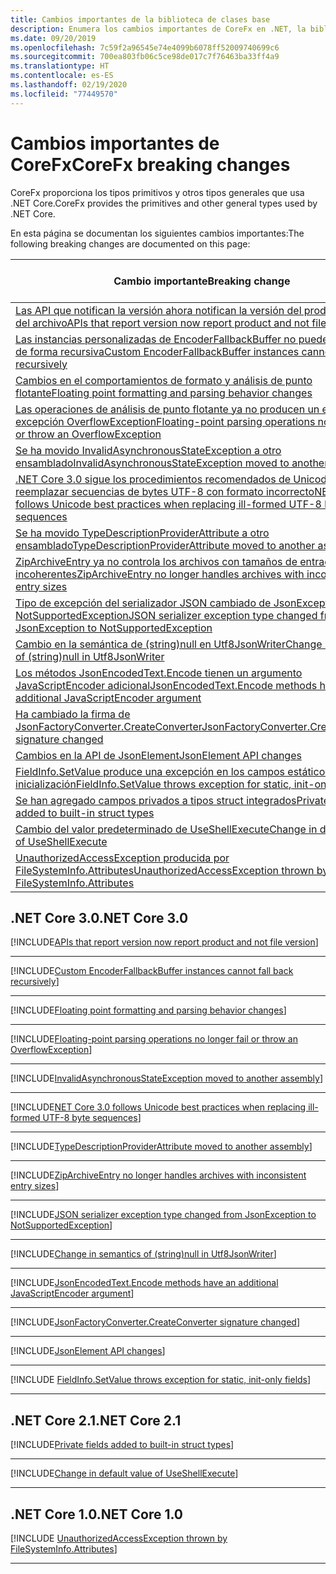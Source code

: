 ```yaml
---
title: Cambios importantes de la biblioteca de clases base
description: Enumera los cambios importantes de CoreFx en .NET, la biblioteca de clases base.
ms.date: 09/20/2019
ms.openlocfilehash: 7c59f2a96545e74e4099b6078ff52009740699c6
ms.sourcegitcommit: 700ea803fb06c5ce98de017c7f76463ba33ff4a9
ms.translationtype: HT
ms.contentlocale: es-ES
ms.lasthandoff: 02/19/2020
ms.locfileid: "77449570"
---
```

# <a name="corefx-breaking-changes"></a><span data-ttu-id="4445f-103">Cambios importantes de CoreFx</span><span class="sxs-lookup"><span data-stu-id="4445f-103">CoreFx breaking changes</span></span>

<span data-ttu-id="4445f-104">CoreFx proporciona los tipos primitivos y otros tipos generales que usa .NET Core.</span><span class="sxs-lookup"><span data-stu-id="4445f-104">CoreFx provides the primitives and other general types used by .NET Core.</span></span>

<span data-ttu-id="4445f-105">En esta página se documentan los siguientes cambios importantes:</span><span class="sxs-lookup"><span data-stu-id="4445f-105">The following breaking changes are documented on this page:</span></span>

| <span data-ttu-id="4445f-106">Cambio importante</span><span class="sxs-lookup"><span data-stu-id="4445f-106">Breaking change</span></span> | <span data-ttu-id="4445f-107">Versión introducida</span><span class="sxs-lookup"><span data-stu-id="4445f-107">Version introduced</span></span> |
| - | :-: |
| [<span data-ttu-id="4445f-108">Las API que notifican la versión ahora notifican la versión del producto y no la del archivo</span><span class="sxs-lookup"><span data-stu-id="4445f-108">APIs that report version now report product and not file version</span></span>](#apis-that-report-version-now-report-product-and-not-file-version) | <span data-ttu-id="4445f-109">3.0</span><span class="sxs-lookup"><span data-stu-id="4445f-109">3.0</span></span> |
| [<span data-ttu-id="4445f-110">Las instancias personalizadas de EncoderFallbackBuffer no pueden retroceder de forma recursiva</span><span class="sxs-lookup"><span data-stu-id="4445f-110">Custom EncoderFallbackBuffer instances cannot fall back recursively</span></span>](#custom-encoderfallbackbuffer-instances-cannot-fall-back-recursively) | <span data-ttu-id="4445f-111">3.0</span><span class="sxs-lookup"><span data-stu-id="4445f-111">3.0</span></span> |
| [<span data-ttu-id="4445f-112">Cambios en el comportamientos de formato y análisis de punto flotante</span><span class="sxs-lookup"><span data-stu-id="4445f-112">Floating point formatting and parsing behavior changes</span></span>](#floating-point-formatting-and-parsing-behavior-changed) | <span data-ttu-id="4445f-113">3.0</span><span class="sxs-lookup"><span data-stu-id="4445f-113">3.0</span></span> |
| [<span data-ttu-id="4445f-114">Las operaciones de análisis de punto flotante ya no producen un error ni una excepción OverflowException</span><span class="sxs-lookup"><span data-stu-id="4445f-114">Floating-point parsing operations no longer fail or throw an OverflowException</span></span>](#floating-point-parsing-operations-no-longer-fail-or-throw-an-overflowexception) | <span data-ttu-id="4445f-115">3.0</span><span class="sxs-lookup"><span data-stu-id="4445f-115">3.0</span></span> |
| [<span data-ttu-id="4445f-116">Se ha movido InvalidAsynchronousStateException a otro ensamblado</span><span class="sxs-lookup"><span data-stu-id="4445f-116">InvalidAsynchronousStateException moved to another assembly</span></span>](#invalidasynchronousstateexception-moved-to-another-assembly) | <span data-ttu-id="4445f-117">3.0</span><span class="sxs-lookup"><span data-stu-id="4445f-117">3.0</span></span> |
| [<span data-ttu-id="4445f-118">.NET Core 3.0 sigue los procedimientos recomendados de Unicode al reemplazar secuencias de bytes UTF-8 con formato incorrecto</span><span class="sxs-lookup"><span data-stu-id="4445f-118">NET Core 3.0 follows Unicode best practices when replacing ill-formed UTF-8 byte sequences</span></span>](#net-core-30-follows-unicode-best-practices-when-replacing-ill-formed-utf-8-byte-sequences) | <span data-ttu-id="4445f-119">3.0</span><span class="sxs-lookup"><span data-stu-id="4445f-119">3.0</span></span> |
| [<span data-ttu-id="4445f-120">Se ha movido TypeDescriptionProviderAttribute a otro ensamblado</span><span class="sxs-lookup"><span data-stu-id="4445f-120">TypeDescriptionProviderAttribute moved to another assembly</span></span>](#typedescriptionproviderattribute-moved-to-another-assembly) | <span data-ttu-id="4445f-121">3.0</span><span class="sxs-lookup"><span data-stu-id="4445f-121">3.0</span></span> |
| [<span data-ttu-id="4445f-122">ZipArchiveEntry ya no controla los archivos con tamaños de entrada incoherentes</span><span class="sxs-lookup"><span data-stu-id="4445f-122">ZipArchiveEntry no longer handles archives with inconsistent entry sizes</span></span>](#ziparchiveentry-no-longer-handles-archives-with-inconsistent-entry-sizes) | <span data-ttu-id="4445f-123">3.0</span><span class="sxs-lookup"><span data-stu-id="4445f-123">3.0</span></span> |
| [<span data-ttu-id="4445f-124">Tipo de excepción del serializador JSON cambiado de JsonException a NotSupportedException</span><span class="sxs-lookup"><span data-stu-id="4445f-124">JSON serializer exception type changed from JsonException to NotSupportedException</span></span>](#json-serializer-exception-type-changed-from-jsonexception-to-notsupportedexception) | <span data-ttu-id="4445f-125">3.0</span><span class="sxs-lookup"><span data-stu-id="4445f-125">3.0</span></span> |
| [<span data-ttu-id="4445f-126">Cambio en la semántica de (string)null en Utf8JsonWriter</span><span class="sxs-lookup"><span data-stu-id="4445f-126">Change in semantics of (string)null in Utf8JsonWriter</span></span>](#change-in-semantics-of-stringnull-in-utf8jsonwriter) | <span data-ttu-id="4445f-127">3.0</span><span class="sxs-lookup"><span data-stu-id="4445f-127">3.0</span></span> |
| [<span data-ttu-id="4445f-128">Los métodos JsonEncodedText.Encode tienen un argumento JavaScriptEncoder adicional</span><span class="sxs-lookup"><span data-stu-id="4445f-128">JsonEncodedText.Encode methods have an additional JavaScriptEncoder argument</span></span>](#jsonencodedtextencode-methods-have-an-additional-javascriptencoder-argument) | <span data-ttu-id="4445f-129">3.0</span><span class="sxs-lookup"><span data-stu-id="4445f-129">3.0</span></span> |
| [<span data-ttu-id="4445f-130">Ha cambiado la firma de JsonFactoryConverter.CreateConverter</span><span class="sxs-lookup"><span data-stu-id="4445f-130">JsonFactoryConverter.CreateConverter signature changed</span></span>](#jsonfactoryconvertercreateconverter-signature-changed) | <span data-ttu-id="4445f-131">3.0</span><span class="sxs-lookup"><span data-stu-id="4445f-131">3.0</span></span> |
| [<span data-ttu-id="4445f-132">Cambios en la API de JsonElement</span><span class="sxs-lookup"><span data-stu-id="4445f-132">JsonElement API changes</span></span>](#jsonelement-api-changes) | <span data-ttu-id="4445f-133">3.0</span><span class="sxs-lookup"><span data-stu-id="4445f-133">3.0</span></span> |
| [<span data-ttu-id="4445f-134">FieldInfo.SetValue produce una excepción en los campos estáticos de solo inicialización</span><span class="sxs-lookup"><span data-stu-id="4445f-134">FieldInfo.SetValue throws exception for static, init-only fields</span></span>](#fieldinfosetvalue-throws-exception-for-static-init-only-fields) | <span data-ttu-id="4445f-135">3.0</span><span class="sxs-lookup"><span data-stu-id="4445f-135">3.0</span></span> |
| [<span data-ttu-id="4445f-136">Se han agregado campos privados a tipos struct integrados</span><span class="sxs-lookup"><span data-stu-id="4445f-136">Private fields added to built-in struct types</span></span>](#private-fields-added-to-built-in-struct-types) | <span data-ttu-id="4445f-137">2.1</span><span class="sxs-lookup"><span data-stu-id="4445f-137">2.1</span></span> |
| [<span data-ttu-id="4445f-138">Cambio del valor predeterminado de UseShellExecute</span><span class="sxs-lookup"><span data-stu-id="4445f-138">Change in default value of UseShellExecute</span></span>](#change-in-default-value-of-useshellexecute) | <span data-ttu-id="4445f-139">2.1</span><span class="sxs-lookup"><span data-stu-id="4445f-139">2.1</span></span> |
| [<span data-ttu-id="4445f-140">UnauthorizedAccessException producida por FileSystemInfo.Attributes</span><span class="sxs-lookup"><span data-stu-id="4445f-140">UnauthorizedAccessException thrown by FileSystemInfo.Attributes</span></span>](#unauthorizedaccessexception-thrown-by-filesysteminfoattributes) | <span data-ttu-id="4445f-141">1.0</span><span class="sxs-lookup"><span data-stu-id="4445f-141">1.0</span></span> |

## <a name="net-core-30"></a><span data-ttu-id="4445f-142">.NET Core 3.0</span><span class="sxs-lookup"><span data-stu-id="4445f-142">.NET Core 3.0</span></span>

[!INCLUDE[APIs that report version now report product and not file version](~/includes/core-changes/corefx/3.0/version-information-changes.md)]

***

[!INCLUDE[Custom EncoderFallbackBuffer instances cannot fall back recursively](~/includes/core-changes/corefx/3.0/custom-encoderfallbackbuffer-cannot-be-recursive.md)]

***

[!INCLUDE[Floating point formatting and parsing behavior changes](~/includes/core-changes/corefx/3.0/floating-point-changes.md)]

***

[!INCLUDE[Floating-point parsing operations no longer fail or throw an OverflowException](~/includes/core-changes/corefx/3.0/floating-point-parsing-does-not-overflow.md)]

***

[!INCLUDE[InvalidAsynchronousStateException moved to another assembly](~/includes/core-changes/corefx/3.0/move-invalidasynchronousstateexception.md)]

***

[!INCLUDE[NET Core 3.0 follows Unicode best practices when replacing ill-formed UTF-8 byte sequences](~/includes/core-changes/corefx/3.0/net-core-3-0-follows-unicode-utf8-best-practices.md)]

***

[!INCLUDE[TypeDescriptionProviderAttribute moved to another assembly](~/includes/core-changes/corefx/3.0/move-typedescriptionproviderattribute.md)]

***

[!INCLUDE[ZipArchiveEntry no longer handles archives with inconsistent entry sizes](~/includes/core-changes/corefx/3.0/ziparchiveentry-and-inconsistent-entry-sizes.md)]

***

[!INCLUDE[JSON serializer exception type changed from JsonException to NotSupportedException](~/includes/core-changes/corefx/3.0/serializer-throws-notsupportedexception.md)]

***

[!INCLUDE[Change in semantics of (string)null in Utf8JsonWriter](~/includes/core-changes/corefx/3.0/change-in-null-in-utf8jsonwriter.md)]

***

[!INCLUDE[JsonEncodedText.Encode methods have an additional JavaScriptEncoder argument](~/includes/core-changes/corefx/3.0/jsonencodedtext-encode-has-additional-argument.md)]

***

[!INCLUDE[JsonFactoryConverter.CreateConverter signature changed](~/includes/core-changes/corefx/3.0/jsonfactoryconverter-createconverter.md)]

***

[!INCLUDE[JsonElement API changes](~/includes/core-changes/corefx/3.0/jsonelement-api-changes.md)]

***

[!INCLUDE [FieldInfo.SetValue throws exception for static, init-only fields](~/includes/core-changes/corefx/3.0/fieldinfo-setvalue-exception.md)]

***

## <a name="net-core-21"></a><span data-ttu-id="4445f-143">.NET Core 2.1</span><span class="sxs-lookup"><span data-stu-id="4445f-143">.NET Core 2.1</span></span>

[!INCLUDE[Private fields added to built-in struct types](~/includes/core-changes/corefx/2.1/instantiate-struct.md)]

***

[!INCLUDE[Change in default value of UseShellExecute](~/includes/core-changes/corefx/2.1/process-start-changes.md)]

***

## <a name="net-core-10"></a><span data-ttu-id="4445f-144">.NET Core 1.0</span><span class="sxs-lookup"><span data-stu-id="4445f-144">.NET Core 1.0</span></span>

[!INCLUDE [UnauthorizedAccessException thrown by FileSystemInfo.Attributes](~/includes/core-changes/corefx/1.0/filesysteminfo-attributes-exceptions.md)]

***
